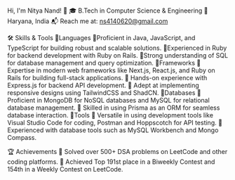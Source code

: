 Hi, I'm Nitya Nand! 👋
🎓 B.Tech in Computer Science & Engineering
📍 Haryana, India
📬 Reach me at: ns4140620@gmail.com 

🛠️ Skills & Tools
🌟Languages
🔹Proficient in Java, JavaScript, and TypeScript for building robust and scalable solutions.
🔹Experienced in Ruby for backend development with Ruby on Rails.
🔹Strong understanding of SQL for database management and query optimization.
🌟Frameworks
🔹 Expertise in modern web frameworks like Next.js, React.js, and Ruby on Rails for building full-stack applications.
🔹 Hands-on experience with Express.js for backend API development.
🔹 Adept at implementing responsive designs using TailwindCSS and ShadCN.
🌟Databases
🔹 Proficient in MongoDB for NoSQL databases and MySQL for relational database management.
🔹 Skilled in using Prisma as an ORM for seamless database interaction.
🌟Tools
🔹 Versatile in using development tools like Visual Studio Code for coding, Postman and Hoppscotch for API testing.
🔹 Experienced with database tools such as MySQL Workbench and Mongo Compass.

🏆 Achievements
🔹 Solved over 500+ DSA problems on LeetCode and other coding platforms.
🔹 Achieved Top 191st place in a Biweekly Contest and 154th in a Weekly Contest on LeetCode.
